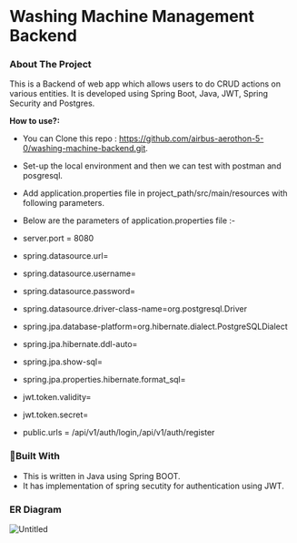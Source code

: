 <br />
<p align="center">

 <h1> Washing Machine Management Backend </h1>
<!-- ABOUT THE PROJECT -->
<h3>About The Project</h3>

This is a Backend of web app which allows users to do CRUD actions on various entities. 
It is developed using Spring Boot, Java, JWT, Spring Security and Postgres.

**How to use?:**
* You can Clone this repo : https://github.com/airbus-aerothon-5-0/washing-machine-backend.git.
* Set-up the local environment and then we can test with postman and posgresql.
* Add application.properties file in project_path/src/main/resources with following parameters.
* Below are the parameters of application.properties file :-
* server.port = 8080
* spring.datasource.url=
* spring.datasource.username=
* spring.datasource.password=
* spring.datasource.driver-class-name=org.postgresql.Driver
* spring.jpa.database-platform=org.hibernate.dialect.PostgreSQLDialect
* spring.jpa.hibernate.ddl-auto=
* spring.jpa.show-sql=
* spring.jpa.properties.hibernate.format_sql=


* jwt.token.validity=
* jwt.token.secret=
* public.urls =   /api/v1/auth/login,/api/v1/auth/register

### :hammer:Built With
* This is written in Java using Spring BOOT.
* It has implementation of spring secutity for authentication using JWT.

</p>


### ER Diagram

![Untitled](https://github.com/airbus-aerothon-5-0/washing-machine-backend/assets/64781854/f7f6719c-a896-445e-99b3-2e138c9deff9)
